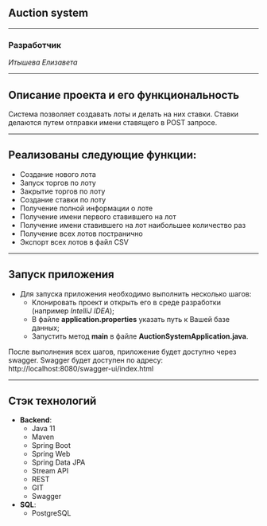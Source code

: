 ## Auction system

____
### Разработчик
*Итышева Елизавета*

____
## Описание проекта и его функциональность

Система позволяет создавать лоты и делать на них ставки. Ставки делаются путем отправки имени ставящего в POST запросе.

____
## Реализованы следующие функции:

* Создание нового лота
* Запуск торгов по лоту 
* Закрытие торгов по лоту
* Создание ставки по лоту
* Получение полной информации о лоте
* Получение имени первого ставившего на лот
* Получение имени ставившего на лот наибольшее количество раз
* Получение всех лотов постранично
* Экспорт всех лотов в файл CSV

___
## Запуск приложения
* Для запуска приложения необходимо выполнить несколько шагов:
  - Клонировать проект и открыть его в среде разработки (например *IntelliJ IDEA*);
  - В файле **application.properties** указать путь к Вашей базе данных;
  - Запустить метод **main** в файле **AuctionSystemApplication.java**.

После выполнения всех шагов, приложение будет доступно через swagger.
Swagger будет доступен по адресу: http://localhost:8080/swagger-ui/index.html

___
## Стэк технологий
* **Backend**:
    - Java 11
    - Maven
    - Spring Boot
    - Spring Web
    - Spring Data JPA
    - Stream API
    - REST
    - GIT
    - Swagger
* **SQL**:
    - PostgreSQL
